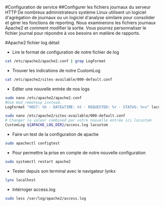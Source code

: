#Configuration de service
##Configurer les fichiers journaux du serveur HTTP
De nombreux administrateurs système Linux utilisent un logiciel d'agrégation de journaux ou un logiciel d'analyse similaire pour consolider et gérer les fonctions de reporting.
Nous examinerons les fichiers journaux Apache2 et comment modifier la sortie.
Vous pourrez personnaliser le fichier journal pour répondre à vos besoins en matière de rapports.

#Apache2 fichier log détail

- Lire le format de configuration de notre fichier de log
```bash
cat /etc/apache2/apache2.conf | grep LogFormat
```

- Trouver les indications de notre CustomLog 
```bash
cat /etc/apache2/sites-available/000-default.conf
```

- Editer une nouvelle entrée de nos logs
```bash
sudo nano /etc/apache2/apache2.conf
#Use mod_remoteip instead.
LogFormat "HOST: %h - DATE&TIME: %t - REQUESTED: %r - STATUS: %>s" lacustom
```

```bash
sudo nano /etc/apache2/sites-available/000-default.conf
# Changer la valeur combined par votre nouvelle entrée ici lacustom
CustomLog ${APACHE_LOG_DIR}/access.log lacustom
```
- Faire un test de la configuration de apache
```bash
sudo apachectl configtest
```

- Pour permettre la prise en compte de notre nouvelle configuration
```bash
sudo systemctl restart apache2
```

- Tester depuis son terminal avec le navigateur lynkx
```bash
lynx localhost
```

- Intérroger access.log
```bash
sudo less /var/log/apache2/access.log
```
